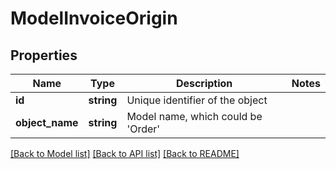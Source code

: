 # ModelInvoiceOrigin

## Properties
Name | Type | Description | Notes
------------ | ------------- | ------------- | -------------
**id** | **string** | Unique identifier of the object | 
**object_name** | **string** | Model name, which could be &#x27;Order&#x27; | 

[[Back to Model list]](../../README.md#documentation-for-models) [[Back to API list]](../../README.md#documentation-for-api-endpoints) [[Back to README]](../../README.md)

